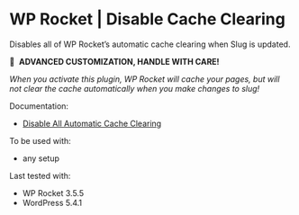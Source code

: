 # WP Rocket | Disable Cache Clearing

Disables all of WP Rocket’s automatic cache clearing when Slug is updated.

🚧&#160;&#160;**ADVANCED CUSTOMIZATION, HANDLE WITH CARE!**

_When you activate this plugin, WP Rocket will cache your pages, but will not clear the cache automatically when you make changes to slug!_

Documentation:
* [Disable All Automatic Cache Clearing](http://docs.wp-rocket.me/article/137-disable-all-automatic-cache-clearing)

To be used with:
* any setup

Last tested with:
* WP Rocket 3.5.5
* WordPress 5.4.1
